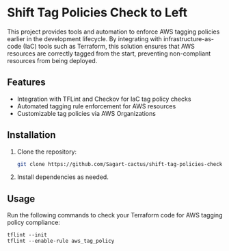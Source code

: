 # Shift Tag Policies Check to Left

This project provides tools and automation to enforce AWS tagging policies earlier in the development lifecycle. By integrating with infrastructure-as-code (IaC) tools such as Terraform, this solution ensures that AWS resources are correctly tagged from the start, preventing non-compliant resources from being deployed.

## Features
- Integration with TFLint and Checkov for IaC tag policy checks
- Automated tagging rule enforcement for AWS resources
- Customizable tag policies via AWS Organizations

## Installation
1. Clone the repository:
   ```bash
   git clone https://github.com/Sagart-cactus/shift-tag-policies-check-to-left.git
2. Install dependencies as needed.

## Usage
Run the following commands to check your Terraform code for AWS tagging policy compliance:
```
tflint --init
tflint --enable-rule aws_tag_policy
```
